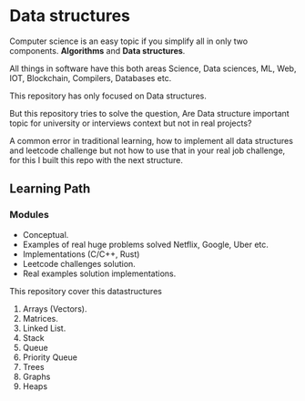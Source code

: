 # Data structures

Computer science is an easy topic if you simplify all in only two components. **Algorithms** and **Data structures**.

All things in software have this both areas Science, Data sciences, ML, Web, IOT, Blockchain, Compilers, Databases etc.

This repository has only focused on Data structures.

But this repository tries to solve the question,  Are Data structure important topic for university or interviews context but not in real projects?

A common error in traditional learning, how to implement all data structures and leetcode challenge but not  how to use that in your real job challenge, for this I built this repo with the next structure.

## Learning Path

### Modules

- Conceptual.
- Examples of real huge problems solved Netflix, Google, Uber etc.
- Implementations (C/C++, Rust)
- Leetcode challenges solution.
- Real examples solution implementations.

This repository cover this datastructures

1. Arrays (Vectors).
1. Matrices.
1. Linked List.
1. Stack
1. Queue
1. Priority Queue
1. Trees
1. Graphs
1. Heaps
